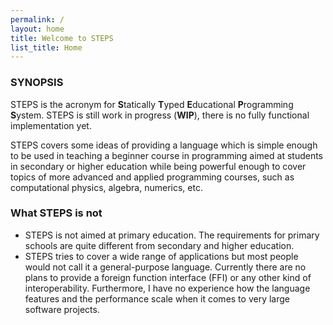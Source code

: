 ```yaml
---
permalink: /
layout: home
title: Welcome to STEPS
list_title: Home
---
```


### SYNOPSIS
STEPS is the acronym for **S**tatically **T**yped **E**ducational **P**rogramming **S**ystem.
STEPS is still work in progress (**WIP**), there is no fully functional implementation yet.

STEPS covers some ideas of providing a language which is simple enough to be used in teaching
a beginner course in programming aimed at students in secondary or higher education while being
powerful enough to cover topics of more advanced and applied programming courses,
such as computational physics, algebra, numerics, etc.

### What STEPS is not
- STEPS is not aimed at primary education.
  The requirements for primary schools are quite different from secondary and higher education.
- STEPS tries to cover a wide range of applications but most people would not call it a
  general-purpose language.
  Currently there are no plans to provide a foreign function interface (FFI) or any other kind of
  interoperability.
  Furthermore, I have no experience how the language features and the performance scale when it
  comes to very large software projects.
